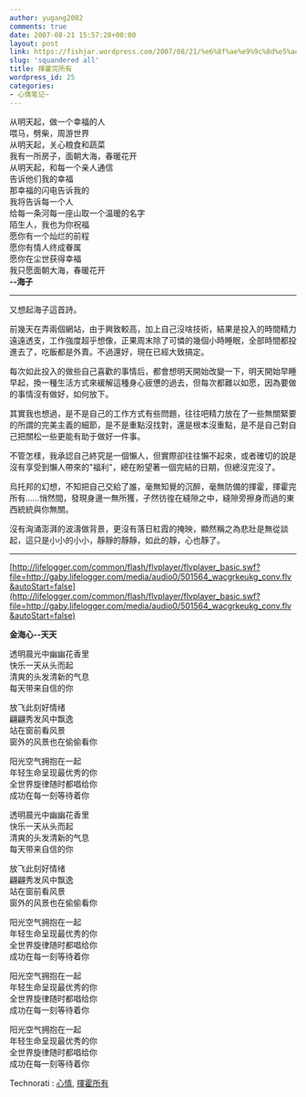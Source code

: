 ```yaml
---
author: yugang2002
comments: true
date: 2007-08-21 15:57:28+00:00
layout: post
link: https://fishjar.wordpress.com/2007/08/21/%e6%8f%ae%e9%9c%8d%e5%ae%8c%e6%89%80%e6%9c%89/
slug: 'squandered all'
title: 揮霍完所有
wordpress_id: 25
categories:
- 心情笔记~
---
```


从明天起，做一个幸福的人  
喂马，劈柴，周游世界  
从明天起，关心粮食和蔬菜  
我有一所房子，面朝大海，春暖花开  
从明天起，和每一个亲人通信  
告诉他们我的幸福  
那幸福的闪电告诉我的  
我将告诉每一个人  
给每一条河每一座山取一个温暖的名字  
陌生人，我也为你祝福  
愿你有一个灿烂的前程  
愿你有情人终成眷属  
愿你在尘世获得幸福  
我只愿面朝大海，春暖花开  
**--海子**




  





* * *




又想起海子這首詩。




前幾天在弄兩個網站，由于興致較高，加上自己沒啥技術，結果是投入的時間精力遠遠透支，工作強度超乎想像，正果周末除了可憐的幾個小時睡眠，全部時間都投進去了，吃飯都是外賣。不過還好，現在已經大致搞定。




每次如此投入的做些自己喜歡的事情后，都會想明天開始改變一下，明天開始早睡早起，換一種生活方式來緩解這種身心疲憊的過去，但每次都難以如愿，因為要做的事情沒有做好，如何放下。




其實我也想過，是不是自己的工作方式有些問題，往往吧精力放在了一些無關緊要的所謂的完美主義的細節，是不是重點沒找對，還是根本沒重點，是不是自己對自己把關松一些更能有助于做好一件事。




不管怎樣，我承認自己終究是一個懶人，但實際卻往往懶不起來，或者確切的說是沒有享受到懶人帶來的"福利"，總在盼望著一個完結的日期，但總沒完沒了。  





烏托邦的幻想，不知把自己交給了誰，毫無知覺的沉醉，毫無防備的揮霍，揮霍完所有……悄然間，發現身邊一無所獲，孑然彷徨在縫隙之中，縫隙旁擦身而過的東西統統與你無關。




沒有洶涌澎湃的波濤做背景，更沒有落日紅霞的掩映，顯然稱之為悲壯是無從談起，這只是小小的小小，靜靜的靜靜，如此的靜，心也靜了。




  





* * *




  






[http://lifelogger.com/common/flash/flvplayer/flvplayer_basic.swf?file=http://gaby.lifelogger.com/media/audio0/501564_wacgrkeukg_conv.flv&autoStart=false](http://lifelogger.com/common/flash/flvplayer/flvplayer_basic.swf?file=http://gaby.lifelogger.com/media/audio0/501564_wacgrkeukg_conv.flv&autoStart=false)




**金海心--天天**




透明晨光中幽幽花香里  
快乐一天从头而起  
清爽的头发清新的气息  
每天带来自信的你




放飞此刻好情绪  
翩翩秀发风中飘逸  
站在窗前看风景  
窗外的风景也在偷偷看你




阳光空气拥抱在一起  
年轻生命呈现最优秀的你  
全世界旋律随时都唱给你  
成功在每一刻等待着你




透明晨光中幽幽花香里  
快乐一天从头而起  
清爽的头发清新的气息  
每天带来自信的你




放飞此刻好情绪  
翩翩秀发风中飘逸  
站在窗前看风景  
窗外的风景也在偷偷看你




阳光空气拥抱在一起  
年轻生命呈现最优秀的你  
全世界旋律随时都唱给你  
成功在每一刻等待着你




阳光空气拥抱在一起  
年轻生命呈现最优秀的你  
全世界旋律随时都唱给你  
成功在每一刻等待着你




阳光空气拥抱在一起  
年轻生命呈现最优秀的你  
全世界旋律随时都唱给你  
成功在每一刻等待着你  






  
  Technorati : [心情](http://technorati.com/tag/%E5%BF%83%E6%83%85), [揮霍所有](http://technorati.com/tag/%E6%8F%AE%E9%9C%8D%E6%89%80%E6%9C%89) 

